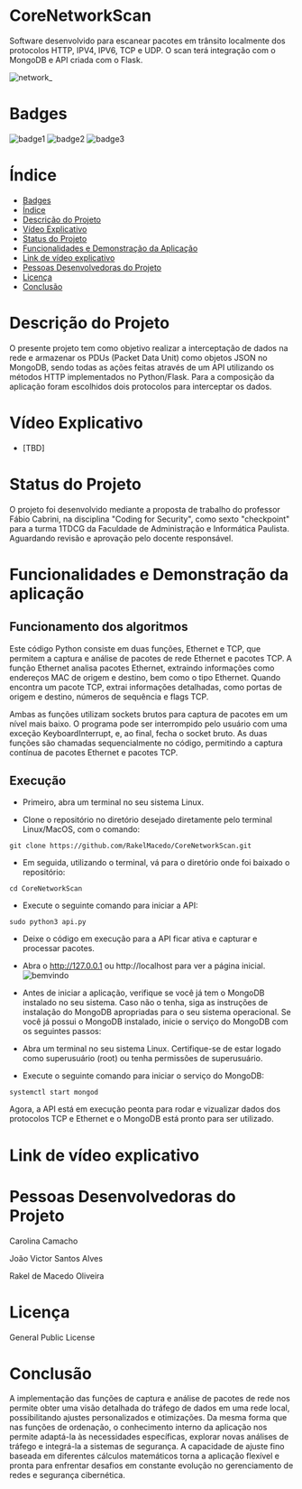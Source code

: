 # CoreNetworkScan
Software desenvolvido para escanear pacotes em trânsito localmente dos protocolos HTTP, IPV4, IPV6, TCP e UDP. O scan terá integração com o MongoDB e API criada com o Flask.

![network_](https://github.com/RakelMacedo/CoreNetworkScan/assets/78339857/6f0ef9ba-4434-42ab-9ab7-c7f9c601ba4e)

# Badges
![badge1](https://img.shields.io/badge/python-3.11-blue) ![badge2](https://img.shields.io/badge/status-aguardando%20revis%C3%A3o-yellow) ![badge3](https://img.shields.io/badge/testado%20por-GrupoDosCrias-green)


# Índice 
* [Badges](#badges)
* [Índice](#índice)
* [Descrição do Projeto](#descrição-do-projeto)
* [Vídeo Explicativo](#vídeo-explicativo)
* [Status do Projeto](#status-do-projeto) 
* [Funcionalidades e Demonstração da Aplicação](#funcionalidades-e-demonstração-da-aplicação)
* [Link de vídeo explicativo](TBD)
* [Pessoas Desenvolvedoras do Projeto](#pessoas-desenvolvedoras-do-projeto)
* [Licença](#licença)
* [Conclusão](#conclusão)

# Descrição do Projeto

O presente projeto tem como objetivo realizar a interceptação de dados na rede e armazenar os PDUs (Packet Data Unit) como objetos JSON no MongoDB, sendo todas as ações feitas através de um API utilizando os métodos HTTP implementados no Python/Flask. Para a composição da aplicação foram escolhidos dois protocolos para interceptar os dados.

# Vídeo Explicativo

* [TBD]

# Status do Projeto

O projeto foi desenvolvido mediante a proposta de trabalho do professor Fábio Cabrini, na disciplina "Coding for Security", como sexto "checkpoint" para a turma 1TDCG da Faculdade de Administração e Informática Paulista. Aguardando revisão e aprovação pelo docente responsável. 

# Funcionalidades e Demonstração da aplicação

## Funcionamento dos algoritmos

Este código Python consiste em duas funções, Ethernet e TCP, que permitem a captura e análise de pacotes de rede Ethernet e pacotes TCP. A função Ethernet analisa pacotes Ethernet, extraindo informações como endereços MAC de origem e destino, bem como o tipo Ethernet. Quando encontra um pacote TCP, extrai informações detalhadas, como portas de origem e destino, números de sequência e flags TCP.

Ambas as funções utilizam sockets brutos para captura de pacotes em um nível mais baixo. O programa pode ser interrompido pelo usuário com uma exceção KeyboardInterrupt, e, ao final, fecha o socket bruto. As duas funções são chamadas sequencialmente no código, permitindo a captura contínua de pacotes Ethernet e pacotes TCP.

## Execução

* Primeiro, abra um terminal no seu sistema Linux.

* Clone o repositório no diretório desejado diretamente pelo terminal Linux/MacOS, com o comando:
```
git clone https://github.com/RakelMacedo/CoreNetworkScan.git
```
* Em seguida, utilizando o terminal, vá para o diretório onde foi baixado o repositório:
```
cd CoreNetworkScan
```
* Execute o seguinte comando para iniciar a API:
```
sudo python3 api.py
```
* Deixe o código em execução para a API ficar ativa e capturar e processar pacotes.

* Abra o http://127.0.0.1 ou http://localhost para ver a página inicial.
![bemvindo](https://github.com/RakelMacedo/CoreNetworkScan/assets/78339857/efca51f0-7082-4fc6-a8bb-104c72d88778)

* Antes de iniciar a aplicação, verifique se você já tem o MongoDB instalado no seu sistema. Caso não o tenha, siga as instruções de instalação do MongoDB apropriadas para o seu sistema operacional. Se você já possui o MongoDB instalado, inicie o serviço do MongoDB com os seguintes passos:

* Abra um terminal no seu sistema Linux. Certifique-se de estar logado como superusuário (root) ou tenha permissões de superusuário.

* Execute o seguinte comando para iniciar o serviço do MongoDB:
```
systemctl start mongod
```
Agora, a API está em execução peonta para rodar e vizualizar dados dos protocolos TCP e Ethernet e o MongoDB está pronto para ser utilizado. 

# Link de vídeo explicativo

# Pessoas Desenvolvedoras do Projeto

Carolina Camacho

João Victor Santos Alves

Rakel de Macedo Oliveira

# Licença

 General Public License

# Conclusão

A implementação das funções de captura e análise de pacotes de rede nos permite obter uma visão detalhada do tráfego de dados em uma rede local, possibilitando ajustes personalizados e otimizações. Da mesma forma que nas funções de ordenação, o conhecimento interno da aplicação nos permite adaptá-la às necessidades específicas, explorar novas análises de tráfego e integrá-la a sistemas de segurança. A capacidade de ajuste fino baseada em diferentes cálculos matemáticos torna a aplicação flexível e pronta para enfrentar desafios em constante evolução no gerenciamento de redes e segurança cibernética.
